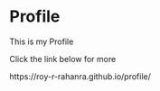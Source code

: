 # Profile

<p>This is my Profile</p>
<p>Click the link below for more</p>
<p></p>https://roy-r-rahanra.github.io/profile/</p>
